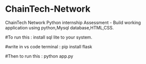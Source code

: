 # ChainTech-Network
ChainTech Network Python internship Assessment - Build working application using python,Mysql database,HTML,CSS.

#To run this : 
install sql lite to your system.

#write in vs code terminal :
pip install flask

#Then to run this :
python app.py


